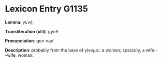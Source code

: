 # Lexicon Entry G1135

**Lemma**: γυνή

**Transliteration (xlit)**: gynḗ

**Pronunciation**: goo-nay'

**Description**:
probably from the base of γίνομαι; a woman; specially, a wife:--wife, woman.
